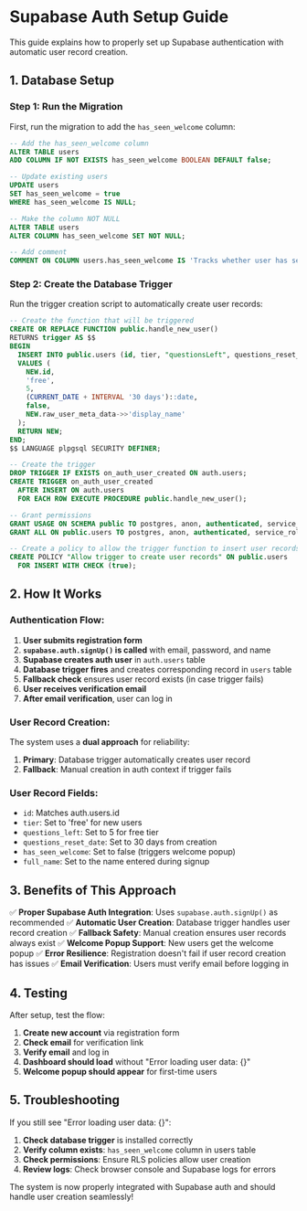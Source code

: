 # Supabase Auth Setup Guide

This guide explains how to properly set up Supabase authentication with automatic user record creation.

## 1. Database Setup

### Step 1: Run the Migration
First, run the migration to add the `has_seen_welcome` column:

```sql
-- Add the has_seen_welcome column
ALTER TABLE users 
ADD COLUMN IF NOT EXISTS has_seen_welcome BOOLEAN DEFAULT false;

-- Update existing users
UPDATE users 
SET has_seen_welcome = true 
WHERE has_seen_welcome IS NULL;

-- Make the column NOT NULL
ALTER TABLE users 
ALTER COLUMN has_seen_welcome SET NOT NULL;

-- Add comment
COMMENT ON COLUMN users.has_seen_welcome IS 'Tracks whether user has seen the welcome popup on first login';
```

### Step 2: Create the Database Trigger
Run the trigger creation script to automatically create user records:

```sql
-- Create the function that will be triggered
CREATE OR REPLACE FUNCTION public.handle_new_user()
RETURNS trigger AS $$
BEGIN
  INSERT INTO public.users (id, tier, "questionsLeft", questions_reset_date, has_seen_welcome, "fullName")
  VALUES (
    NEW.id,
    'free',
    5,
    (CURRENT_DATE + INTERVAL '30 days')::date,
    false,
    NEW.raw_user_meta_data->>'display_name'
  );
  RETURN NEW;
END;
$$ LANGUAGE plpgsql SECURITY DEFINER;

-- Create the trigger
DROP TRIGGER IF EXISTS on_auth_user_created ON auth.users;
CREATE TRIGGER on_auth_user_created
  AFTER INSERT ON auth.users
  FOR EACH ROW EXECUTE PROCEDURE public.handle_new_user();

-- Grant permissions
GRANT USAGE ON SCHEMA public TO postgres, anon, authenticated, service_role;
GRANT ALL ON public.users TO postgres, anon, authenticated, service_role;

-- Create a policy to allow the trigger function to insert user records
CREATE POLICY "Allow trigger to create user records" ON public.users
  FOR INSERT WITH CHECK (true);
```

## 2. How It Works

### Authentication Flow:
1. **User submits registration form**
2. **`supabase.auth.signUp()` is called** with email, password, and name
3. **Supabase creates auth user** in `auth.users` table
4. **Database trigger fires** and creates corresponding record in `users` table
5. **Fallback check** ensures user record exists (in case trigger fails)
6. **User receives verification email**
7. **After email verification**, user can log in

### User Record Creation:
The system uses a **dual approach** for reliability:

1. **Primary**: Database trigger automatically creates user record
2. **Fallback**: Manual creation in auth context if trigger fails

### User Record Fields:
- `id`: Matches auth.users.id
- `tier`: Set to 'free' for new users
- `questions_left`: Set to 5 for free tier
- `questions_reset_date`: Set to 30 days from creation
- `has_seen_welcome`: Set to false (triggers welcome popup)
- `full_name`: Set to the name entered during signup

## 3. Benefits of This Approach

✅ **Proper Supabase Auth Integration**: Uses `supabase.auth.signUp()` as recommended
✅ **Automatic User Creation**: Database trigger handles user record creation
✅ **Fallback Safety**: Manual creation ensures user records always exist
✅ **Welcome Popup Support**: New users get the welcome popup
✅ **Error Resilience**: Registration doesn't fail if user record creation has issues
✅ **Email Verification**: Users must verify email before logging in

## 4. Testing

After setup, test the flow:

1. **Create new account** via registration form
2. **Check email** for verification link
3. **Verify email** and log in
4. **Dashboard should load** without "Error loading user data: {}"
5. **Welcome popup should appear** for first-time users

## 5. Troubleshooting

If you still see "Error loading user data: {}":

1. **Check database trigger** is installed correctly
2. **Verify column exists**: `has_seen_welcome` column in users table
3. **Check permissions**: Ensure RLS policies allow user creation
4. **Review logs**: Check browser console and Supabase logs for errors

The system is now properly integrated with Supabase auth and should handle user creation seamlessly!
